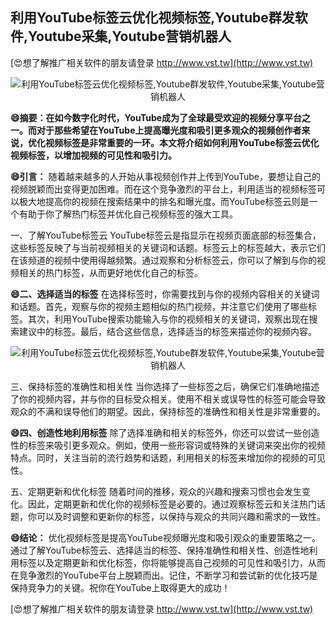 ## **利用YouTube标签云优化视频标签,Youtube群发软件,Youtube采集,Youtube营销机器人**

[😍想了解推广相关软件的朋友请登录 http://www.vst.tw](http://www.vst.tw)

 <center><img src="https://vst.tw/MP4/tuiguang/png/3.png" alt="利用YouTube标签云优化视频标签,Youtube群发软件,Youtube采集,Youtube营销机器人"></center>

**😄摘要：在如今数字化时代，YouTube成为了全球最受欢迎的视频分享平台之一。而对于那些希望在YouTube上提高曝光度和吸引更多观众的视频创作者来说，优化视频标签是非常重要的一环。本文将介绍如何利用YouTube标签云优化视频标签，以增加视频的可见性和吸引力。**

**😄引言：**
随着越来越多的人开始从事视频创作并上传到YouTube，要想让自己的视频脱颖而出变得更加困难。而在这个竞争激烈的平台上，利用适当的视频标签可以极大地提高你的视频在搜索结果中的排名和曝光度。而YouTube标签云则是一个有助于你了解热门标签并优化自己视频标签的强大工具。

一、了解YouTube标签云
YouTube标签云是指显示在视频页面底部的标签集合，这些标签反映了与当前视频相关的关键词和话题。标签云上的标签越大，表示它们在该频道的视频中使用得越频繁。通过观察和分析标签云，你可以了解到与你的视频相关的热门标签，从而更好地优化自己的标签。

**😄二、选择适当的标签**
在选择标签时，你需要找到与你的视频内容相关的关键词和话题。首先，观察与你的视频主题相似的热门视频，并注意它们使用了哪些标签。其次，利用YouTube搜索功能输入与你的视频相关的关键词，观察出现在搜索建议中的标签。最后，结合这些信息，选择适当的标签来描述你的视频内容。

 <center><img src="https://vst.tw/MP4/tuiguang/png/8.png" alt="利用YouTube标签云优化视频标签,Youtube群发软件,Youtube采集,Youtube营销机器人"></center>

三、保持标签的准确性和相关性
当你选择了一些标签之后，确保它们准确地描述了你的视频内容，并与你的目标受众相关。使用不相关或误导性的标签可能会导致观众的不满和误导他们的期望。因此，保持标签的准确性和相关性是非常重要的。

**😄四、创造性地利用标签**
除了选择准确和相关的标签外，你还可以尝试一些创造性的标签来吸引更多观众。例如，使用一些形容词或特殊的关键词来突出你的视频特点。同时，关注当前的流行趋势和话题，利用相关的标签来增加你的视频的可见性。

五、定期更新和优化标签
随着时间的推移，观众的兴趣和搜索习惯也会发生变化。因此，定期更新和优化你的视频标签是必要的。通过观察标签云和关注热门话题，你可以及时调整和更新你的标签，以保持与观众的共同兴趣和需求的一致性。

**😄结论：**
优化视频标签是提高YouTube视频曝光度和吸引观众的重要策略之一。通过了解YouTube标签云、选择适当的标签、保持准确性和相关性、创造性地利用标签以及定期更新和优化标签，你将能够提高自己视频的可见性和吸引力，从而在竞争激烈的YouTube平台上脱颖而出。记住，不断学习和尝试新的优化技巧是保持竞争力的关键。祝你在YouTube上取得更大的成功！

[😍想了解推广相关软件的朋友请登录 http://www.vst.tw](http://www.vst.tw)




